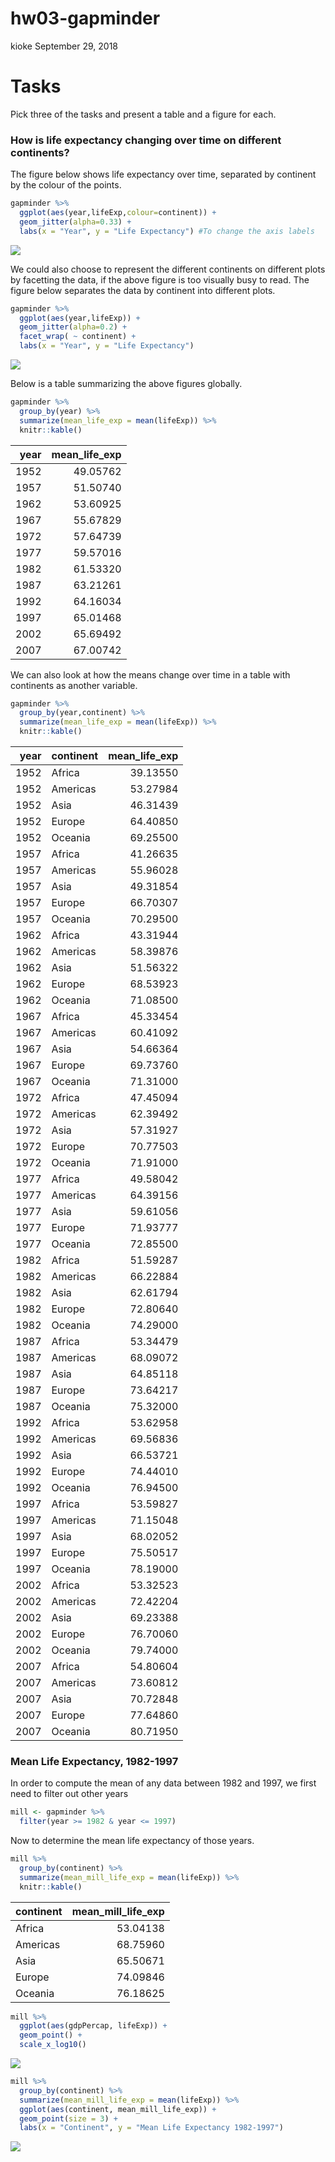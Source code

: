 hw03-gapminder
================
kioke
September 29, 2018

Tasks
=====

Pick three of the tasks and present a table and a figure for each.

### How is life expectancy changing over time on different continents?

The figure below shows life expectancy over time, separated by continent by the colour of the points.

``` r
gapminder %>% 
  ggplot(aes(year,lifeExp,colour=continent)) +
  geom_jitter(alpha=0.33) +
  labs(x = "Year", y = "Life Expectancy") #To change the axis labels
```

![](hw03-jkioke_files/figure-markdown_github/unnamed-chunk-1-1.png)

We could also choose to represent the different continents on different plots by facetting the data, if the above figure is too visually busy to read. The figure below separates the data by continent into different plots.

``` r
gapminder %>% 
  ggplot(aes(year,lifeExp)) +
  geom_jitter(alpha=0.2) +
  facet_wrap( ~ continent) +
  labs(x = "Year", y = "Life Expectancy")
```

![](hw03-jkioke_files/figure-markdown_github/unnamed-chunk-2-1.png)

Below is a table summarizing the above figures globally.

``` r
gapminder %>% 
  group_by(year) %>% 
  summarize(mean_life_exp = mean(lifeExp)) %>% 
  knitr::kable()
```

|  year|  mean\_life\_exp|
|-----:|----------------:|
|  1952|         49.05762|
|  1957|         51.50740|
|  1962|         53.60925|
|  1967|         55.67829|
|  1972|         57.64739|
|  1977|         59.57016|
|  1982|         61.53320|
|  1987|         63.21261|
|  1992|         64.16034|
|  1997|         65.01468|
|  2002|         65.69492|
|  2007|         67.00742|

We can also look at how the means change over time in a table with continents as another variable.

``` r
gapminder %>% 
  group_by(year,continent) %>% 
  summarize(mean_life_exp = mean(lifeExp)) %>% 
  knitr::kable()
```

|  year| continent |  mean\_life\_exp|
|-----:|:----------|----------------:|
|  1952| Africa    |         39.13550|
|  1952| Americas  |         53.27984|
|  1952| Asia      |         46.31439|
|  1952| Europe    |         64.40850|
|  1952| Oceania   |         69.25500|
|  1957| Africa    |         41.26635|
|  1957| Americas  |         55.96028|
|  1957| Asia      |         49.31854|
|  1957| Europe    |         66.70307|
|  1957| Oceania   |         70.29500|
|  1962| Africa    |         43.31944|
|  1962| Americas  |         58.39876|
|  1962| Asia      |         51.56322|
|  1962| Europe    |         68.53923|
|  1962| Oceania   |         71.08500|
|  1967| Africa    |         45.33454|
|  1967| Americas  |         60.41092|
|  1967| Asia      |         54.66364|
|  1967| Europe    |         69.73760|
|  1967| Oceania   |         71.31000|
|  1972| Africa    |         47.45094|
|  1972| Americas  |         62.39492|
|  1972| Asia      |         57.31927|
|  1972| Europe    |         70.77503|
|  1972| Oceania   |         71.91000|
|  1977| Africa    |         49.58042|
|  1977| Americas  |         64.39156|
|  1977| Asia      |         59.61056|
|  1977| Europe    |         71.93777|
|  1977| Oceania   |         72.85500|
|  1982| Africa    |         51.59287|
|  1982| Americas  |         66.22884|
|  1982| Asia      |         62.61794|
|  1982| Europe    |         72.80640|
|  1982| Oceania   |         74.29000|
|  1987| Africa    |         53.34479|
|  1987| Americas  |         68.09072|
|  1987| Asia      |         64.85118|
|  1987| Europe    |         73.64217|
|  1987| Oceania   |         75.32000|
|  1992| Africa    |         53.62958|
|  1992| Americas  |         69.56836|
|  1992| Asia      |         66.53721|
|  1992| Europe    |         74.44010|
|  1992| Oceania   |         76.94500|
|  1997| Africa    |         53.59827|
|  1997| Americas  |         71.15048|
|  1997| Asia      |         68.02052|
|  1997| Europe    |         75.50517|
|  1997| Oceania   |         78.19000|
|  2002| Africa    |         53.32523|
|  2002| Americas  |         72.42204|
|  2002| Asia      |         69.23388|
|  2002| Europe    |         76.70060|
|  2002| Oceania   |         79.74000|
|  2007| Africa    |         54.80604|
|  2007| Americas  |         73.60812|
|  2007| Asia      |         70.72848|
|  2007| Europe    |         77.64860|
|  2007| Oceania   |         80.71950|

### Mean Life Expectancy, 1982-1997

In order to compute the mean of any data between 1982 and 1997, we first need to filter out other years

``` r
mill <- gapminder %>% 
  filter(year >= 1982 & year <= 1997)
```

Now to determine the mean life expectancy of those years.

``` r
mill %>% 
  group_by(continent) %>% 
  summarize(mean_mill_life_exp = mean(lifeExp)) %>% 
  knitr::kable()
```

| continent |  mean\_mill\_life\_exp|
|:----------|----------------------:|
| Africa    |               53.04138|
| Americas  |               68.75960|
| Asia      |               65.50671|
| Europe    |               74.09846|
| Oceania   |               76.18625|

``` r
mill %>% 
  ggplot(aes(gdpPercap, lifeExp)) +
  geom_point() + 
  scale_x_log10()
```

![](hw03-jkioke_files/figure-markdown_github/unnamed-chunk-7-1.png)

``` r
mill %>% 
  group_by(continent) %>% 
  summarize(mean_mill_life_exp = mean(lifeExp)) %>% 
  ggplot(aes(continent, mean_mill_life_exp)) +
  geom_point(size = 3) +
  labs(x = "Continent", y = "Mean Life Expectancy 1982-1997")
```

![](hw03-jkioke_files/figure-markdown_github/unnamed-chunk-8-1.png)

